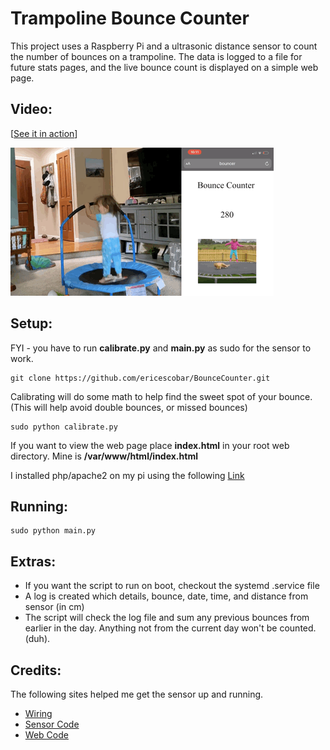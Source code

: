 # Trampoline Bounce Counter
This project uses a Raspberry Pi and a ultrasonic distance sensor to count the number of bounces on a trampoline. The data is logged to a file for future stats pages, and the live bounce count is displayed on a simple web page.

## Video:
[[See it in action](https://youtu.be/oUcTvNFyzaw)]

![](Bounce.gif)

## Setup:
FYI - you have to run **calibrate.py** and **main.py** as sudo for the sensor to work.
```
git clone https://github.com/ericescobar/BounceCounter.git
```
Calibrating will do some math to help find the sweet spot of your bounce. (This will help avoid double bounces, or missed bounces)
```
sudo python calibrate.py
```
If you want to view the web page place **index.html** in your root web directory. Mine is **/var/www/html/index.html** 

I installed php/apache2 on my pi using the following [Link](https://computingforgeeks.com/how-to-install-latest-php-on-debian/)

## Running:
```
sudo python main.py
```

## Extras:
* If you want the script to run on boot, checkout the systemd .service file
* A log is created which details, bounce, date, time, and distance from sensor (in cm)
* The script will check the log file and sum any previous bounces from earlier in the day. Anything not from the current day won't be counted. (duh).

## Credits:
The following sites helped me get the sensor up and running.
* [Wiring](https://thepihut.com/blogs/raspberry-pi-tutorials/hc-sr04-ultrasonic-range-sensor-on-the-raspberry-pi)
* [Sensor Code](https://tutorials-raspberrypi.com/raspberry-pi-ultrasonic-sensor-hc-sr04/)
* [Web Code](https://www.raspberrypi.org/forums/viewtopic.php?t=80957)
